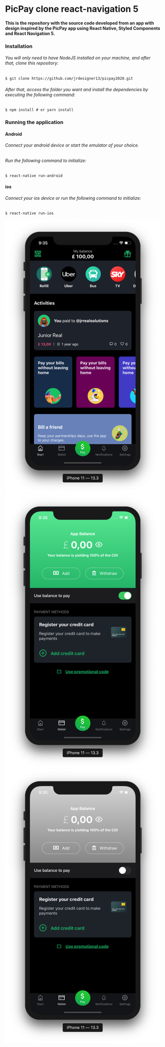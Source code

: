 # PicPay clone react-navigation 5
#### This is the repository with the source code developed from an app with design inspired by the PicPay app using React Native, Styled Components and React Navigation 5.

### Installation 

###### You will only need to have NodeJS installed on your machine, and after that, clone this repository:
```
$ git clone https://github.com/jrdesigner13/picpay2020.git
```
###### After that, access the folder you want and install the dependencies by executing the following command:
```
$ npm install # or yarn install
```
### Running the application
#### Android
###### Connect your android device or start the emulator of your choice.
###### Run the following command to initialize:
```
$ react-native run-android
```
#### ios
###### Connect your ios device or run the following command to initialize:
```
$ react-native run-ios
```
<img src="src/img/Screenshot 2020-05-12 at 21.35.04.png">
<img src="src/img/Screenshot 2020-05-12 at 21.35.25.png">
<img src="src/img/Screenshot 2020-05-12 at 21.35.34.png">
